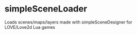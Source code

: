 # simpleSceneLoader
Loads scenes/maps/layers made with simpleSceneDesigner for LOVE/Love2d Lua games
